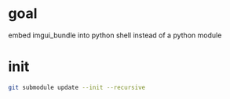 # goal 
 embed imgui_bundle into python shell instead of a python module 
 
# init 
``` sh
git submodule update --init --recursive
```
